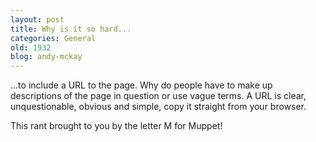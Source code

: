```yaml
---
layout: post
title: Why is it so hard...
categories: General
old: 1932
blog: andy-mckay
---
```

<p>...to include a URL to the page. Why do people have to make up descriptions of the page in question or use vague terms. A URL is clear, unquestionable, obvious and simple, copy it straight from your browser.</p>

<p>This rant brought to you by the letter M for Muppet!</p>